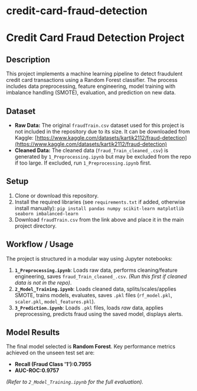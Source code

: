 # credit-card-fraud-detection

# Credit Card Fraud Detection Project

## Description
This project implements a machine learning pipeline to detect fraudulent credit card transactions using a Random Forest classifier. The process includes data preprocessing, feature engineering, model training with imbalance handling (SMOTE), evaluation, and prediction on new data.

## Dataset
- **Raw Data:** The original `fraudTrain.csv` dataset used for this project is not included in the repository due to its size. It can be downloaded from Kaggle:
  [https://www.kaggle.com/datasets/kartik2112/fraud-detection](https://www.kaggle.com/datasets/kartik2112/fraud-detection)
- **Cleaned Data:** The cleaned data (`fraud_Train_cleaned_.csv`) is generated by `1_Preprocessing.ipynb` but may be excluded from the repo if too large. If excluded, run `1_Preprocessing.ipynb` first.

## Setup
1. Clone or download this repository.
2. Install the required libraries (see `requirements.txt` if added, otherwise install manually): `pip install pandas numpy scikit-learn matplotlib seaborn imbalanced-learn`
3. Download `fraudTrain.csv` from the link above and place it in the main project directory.

## Workflow / Usage
The project is structured in a modular way using Jupyter notebooks:

1.  **`1_Preprocessing.ipynb`**: Loads raw data, performs cleaning/feature engineering, saves `fraud_Train_cleaned_.csv`. *(Run this first if cleaned data is not in the repo)*.
2.  **`2_Model_Training.ipynb`**: Loads cleaned data, splits/scales/applies SMOTE, trains models, evaluates, saves `.pkl` files (`rf_model.pkl`, `scaler.pkl`, `model_features.pkl`).
3.  **`3_Prediction.ipynb`**: Loads `.pkl` files, loads *raw* data, applies preprocessing, predicts fraud using the saved model, displays alerts.

## Model Results
The final model selected is **Random Forest**. Key performance metrics achieved on the unseen test set are:

- **Recall (Fraud Class '1'):0.7955**
- **AUC-ROC:0.9757**

*(Refer to `2_Model_Training.ipynb` for the full evaluation).*
